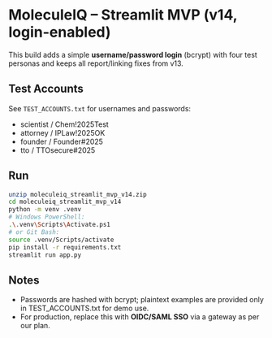 
# MoleculeIQ – Streamlit MVP (v14, login-enabled)

This build adds a simple **username/password login** (bcrypt) with four test personas and keeps all report/linking fixes from v13.

## Test Accounts
See `TEST_ACCOUNTS.txt` for usernames and passwords:
- scientist / Chem!2025Test
- attorney  / IPLaw!2025OK
- founder   / Founder#2025
- tto       / TTOsecure#2025

## Run
```bash
unzip moleculeiq_streamlit_mvp_v14.zip
cd moleculeiq_streamlit_mvp_v14
python -m venv .venv
# Windows PowerShell:
.\.venv\Scripts\Activate.ps1
# or Git Bash:
source .venv/Scripts/activate
pip install -r requirements.txt
streamlit run app.py
```

## Notes
- Passwords are hashed with bcrypt; plaintext examples are provided only in TEST_ACCOUNTS.txt for demo use.
- For production, replace this with **OIDC/SAML SSO** via a gateway as per our plan.
